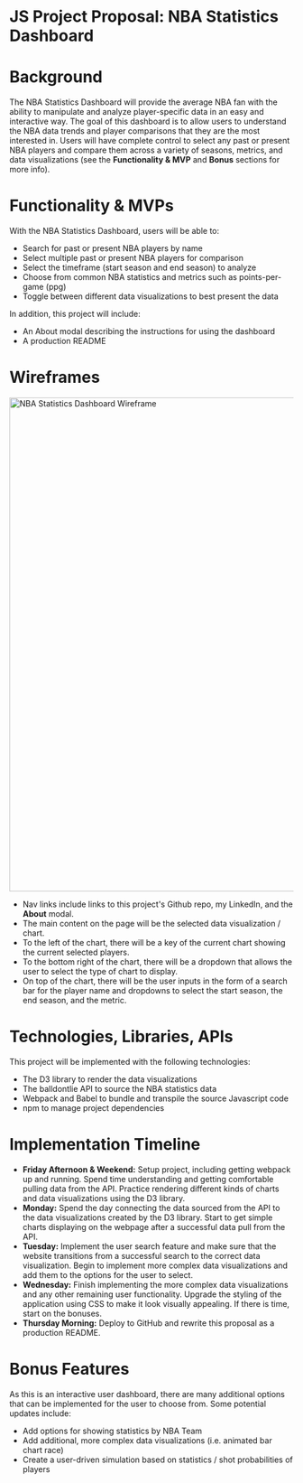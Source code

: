 # JS Project Proposal: NBA Statistics Dashboard

# Background
The NBA Statistics Dashboard will provide the average NBA fan with the ability to manipulate and analyze player-specific data in an easy and interactive way. The goal of this dashboard is to allow users to understand the NBA data trends and player comparisons that they are the most interested in. Users will have complete control to select any past or present NBA players and compare them across a variety of seasons, metrics, and data visualizations (see the **Functionality & MVP** and **Bonus** sections for more info).

# Functionality & MVPs
With the NBA Statistics Dashboard, users will be able to:
* Search for past or present NBA players by name
* Select multiple past or present NBA players for comparison
* Select the timeframe (start season and end season) to analyze
* Choose from common NBA statistics and metrics such as points-per-game (ppg)
* Toggle between different data visualizations to best present the data

In addition, this project will include:
* An About modal describing the instructions for using the dashboard
* A production README

# Wireframes
<img width="875" alt="NBA Statistics Dashboard Wireframe" src="https://user-images.githubusercontent.com/65872033/161177294-63b4ea8c-eaf3-4515-b9e1-d41300b33ee4.png">

* Nav links include links to this project's Github repo, my LinkedIn, and the **About** modal.
* The main content on the page will be the selected data visualization / chart.
* To the left of the chart, there will be a key of the current chart showing the current selected players. 
* To the bottom right of the chart, there will be a dropdown that allows the user to select the type of chart to display.
* On top of the chart, there will be the user inputs in the form of a search bar for the player name and dropdowns to select the start season, the end season, and the metric.

# Technologies, Libraries, APIs
This project will be implemented with the following technologies:
* The D3 library to render the data visualizations
* The balldontlie API to source the NBA statistics data
* Webpack and Babel to bundle and transpile the source Javascript code
* npm to manage project dependencies

# Implementation Timeline
* **Friday Afternoon & Weekend:** Setup project, including getting webpack up and running. Spend time understanding and getting comfortable pulling data from the API. Practice rendering different kinds of charts and data visualizations using the D3 library. 
* **Monday:** Spend the day connecting the data sourced from the API to the data visualizations created by the D3 library. Start to get simple charts displaying on the webpage after a successful data pull from the API.
* **Tuesday:** Implement the user search feature and make sure that the website transitions from a successful search to the correct data visualization. Begin to implement more complex data visualizations and add them to the options for the user to select.
* **Wednesday:** Finish implementing the more complex data visualizations and any other remaining user functionality. Upgrade the styling of the application using CSS to make it look visually appealing. If there is time, start on the bonuses.
* **Thursday Morning:** Deploy to GitHub and rewrite this proposal as a production README.

# Bonus Features
As this is an interactive user dashboard, there are many additional options that can be implemented for the user to choose from. Some potential updates include:
* Add options for showing statistics by NBA Team
* Add additional, more complex data visualizations (i.e. animated bar chart race)
* Create a user-driven simulation based on statistics / shot probabilities of players
